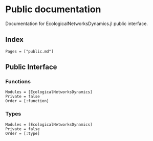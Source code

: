 # Public documentation

Documentation for EcologicalNetworksDynamics.jl public interface.

## Index

```@index
Pages = ["public.md"]
```

## Public Interface

### Functions

```@autodocs
Modules = [EcologicalNetworksDynamics]
Private = false
Order = [:function]
```

### Types

```@autodocs
Modules = [EcologicalNetworksDynamics]
Private = false
Order = [:type]
```
